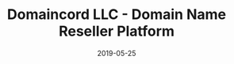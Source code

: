 ---
type: "project"
date: "2019-05-25"
title: "Domaincord LLC - Domain Name Reseller Platform"
website: "https://domaincord.com"
repo: "https://github.com/domaincord"
techStack: "JavaScript React.js Gatsby.js Express.js Firebase Webflow"
ongoing: true
---